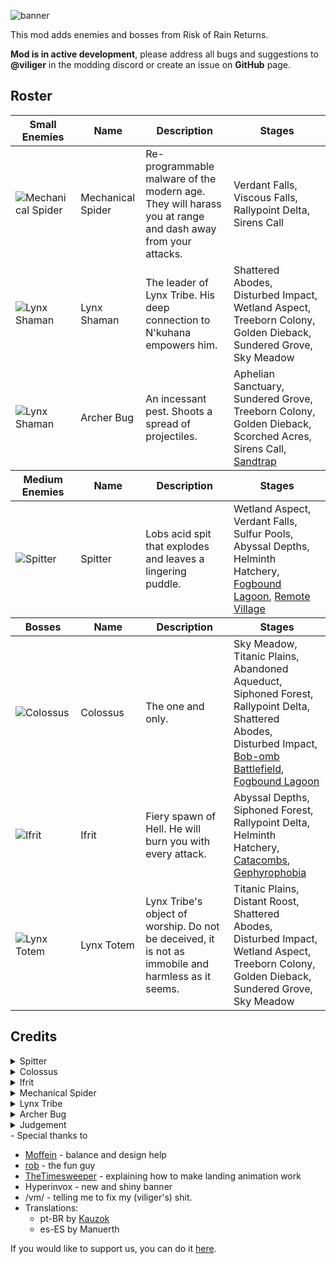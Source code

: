 ![banner](https://files.catbox.moe/yzknvl.png)

This mod adds enemies and bosses from Risk of Rain Returns.

**Mod is in active development**, please address all bugs and suggestions to **@viliger** in the modding discord or create an issue on **GitHub** page.

## Roster

<table>
	<thead>
		<tr>
			<th>Small Enemies</th>
			<th>Name</th>
			<th>Description</th>
			<th>Stages</th>
		</tr>
	</thead>
	<tr>
		<td><img src="https://raw.githubusercontent.com/viliger2/RoR2_EnemiesReturns/refs/heads/main/EnemiesReturnsUnity/Assets/Enemies/MechanicalSpider/texMechanicalSpiderEnemyIcon.png" alt="Mechanical Spider"></td>
		<td>Mechanical Spider</td>
		<td>Re-programmable malware of the modern age. They will harass you at range and dash away from your attacks.</td>
		<td>Verdant Falls, Viscous Falls, Rallypoint Delta, Sirens Call</td>
	</tr>
	<tr>
		<td><img src="https://raw.githubusercontent.com/viliger2/RoR2_EnemiesReturns/refs/heads/main/EnemiesReturnsUnity/Assets/Enemies/LynxTribe/Shaman/texLynxShamanIcon.png" alt="Lynx Shaman"></td>
		<td>Lynx Shaman</td>
		<td>The leader of Lynx Tribe. His deep connection to N'kuhana empowers him.</td>
		<td>Shattered Abodes, Disturbed Impact, Wetland Aspect, Treeborn Colony, Golden Dieback, Sundered Grove, Sky Meadow</td>
	</tr>	
	<tr>
		<td><img src="https://raw.githubusercontent.com/viliger2/RoR2_EnemiesReturns/refs/heads/main/EnemiesReturnsUnity/Assets/Enemies/ArcherBug/texArcherBugIcon.png" alt="Lynx Shaman"></td>
		<td>Archer Bug</td>
		<td>An incessant pest. Shoots a spread of projectiles.</td>
		<td>Aphelian Sanctuary, Sundered Grove, Treeborn Colony, Golden Dieback, Scorched Acres, Sirens Call, <a href="https://thunderstore.io/package/winterwonderland/SnowtimeStages/">Sandtrap</a></td>
	</tr>	
	<thead>
		<tr>
			<th>Medium Enemies</th>
			<th>Name</th>
			<th>Description</th>
			<th>Stages</th>
		</tr>
	</thead>
	<tr>
		<td><img src="https://raw.githubusercontent.com/viliger2/RoR2_EnemiesReturns/main/EnemiesReturnsUnity/Assets/Enemies/Spitter/texSpitterIcon.png" alt="Spitter"></td>
		<td>Spitter</td>
		<td>Lobs acid spit that  explodes and leaves a lingering puddle.</td>
		<td>Wetland Aspect, Verdant Falls, Sulfur Pools, Abyssal Depths, Helminth Hatchery, <a href="https://thunderstore.io/package/JaceDaDorito/FogboundLagoon/">Fogbound Lagoon</a>, <a href="https://thunderstore.io/package/viliger/RemoteVillage/">Remote Village</a></td>
	</tr>
	<thead>
		<tr>
			<th>Bosses</th>
			<th>Name</th>
			<th>Description</th>
			<th>Stages</th>
		</tr>
	</thead>
	<tr>
		<td><img src="https://raw.githubusercontent.com/viliger2/RoR2_EnemiesReturns/main/EnemiesReturnsUnity/Assets/Enemies/Colossus/texColossusIcon.png" alt="Colossus"></td>
		<td>Colossus</td>
		<td>The one and only.</td>
		<td>Sky Meadow, Titanic Plains, Abandoned Aqueduct, Siphoned Forest, Rallypoint Delta, Shattered Abodes, Disturbed Impact, <a href="https://thunderstore.io/package/viliger/BobombBattlefield/">Bob-omb Battlefield</a>, <a href="https://thunderstore.io/package/JaceDaDorito/FogboundLagoon/">Fogbound Lagoon</a></td>
	</tr>
	<tr>
		<td><img src="https://raw.githubusercontent.com/viliger2/RoR2_EnemiesReturns/refs/heads/main/EnemiesReturnsUnity/Assets/Enemies/Ifrit/texIconIfritBody.png" alt="Ifrit"></td>
		<td>Ifrit</td>
		<td>Fiery spawn of Hell. He will burn you with every attack.</td>
		<td>Abyssal Depths, Siphoned Forest, Rallypoint Delta, Helminth Hatchery, <a href="https://thunderstore.io/package/viliger/Catacombs/">Catacombs</a>, <a href="https://thunderstore.io/package/winterwonderland/SnowtimeStages/">Gephyrophobia</a></td>
	</tr>
	<tr>
		<td><img src="https://raw.githubusercontent.com/viliger2/RoR2_EnemiesReturns/refs/heads/main/EnemiesReturnsUnity/Assets/Enemies/LynxTribe/Totem/texLynxTotemIcon.png" alt="Lynx Totem"></td>
		<td>Lynx Totem</td>
		<td>Lynx Tribe's object of worship. Do not be deceived, it is not as immobile and harmless as it seems.</td>
		<td>Titanic Plains, Distant Roost, Shattered Abodes, Disturbed Impact, Wetland Aspect, Treeborn Colony, Golden Dieback, Sundered Grove, Sky Meadow</td>
	</tr>		
</table>

## Credits
<details>
<summary>Spitter</summary>

* Model by Jinazler
* Rigging and animation by Sentinel 
* Code by [viliger](https://thunderstore.io/package/viliger/)
* Additional animations and sounds by [rob](https://thunderstore.io/package/rob_gaming/)
* Model fixes by [FORCED_REASSEMBLY](https://thunderstore.io/package/Forced_Reassembly/)
* Majority of sounds come from RoR and RoRR
</details>

<details>
<summary>Colossus</summary>

* Model by Jinazler
* Rigging and animation by Sentinel 
* Code by [viliger](https://thunderstore.io/package/viliger/)
* Help with AI pathfinding by [DestroyedClone](https://thunderstore.io/package/DestroyedClone/)
* Additional sound design by [rob](https://thunderstore.io/package/rob_gaming/)
* Item pick model and texturing by [FORCED_REASSEMBLY](https://thunderstore.io/package/Forced_Reassembly/)
* Majority of sounds come from RoR, RoRR and WoW
* Laser charge sound - https://pixabay.com/sound-effects/charged-laser-7125/
* Woosh sound - https://pixabay.com/sound-effects/long-whoosh-194554/
</details>
<details>
<summary>Ifrit</summary>

* Model by Jinazler
* Rigging and animation by Sentinel 
* Code by [viliger](https://thunderstore.io/package/viliger/)
* Ifrit model fixes, item pickup model and texture, pillar model, texture and animations by [FORCED_REASSEMBLY](https://thunderstore.io/package/Forced_Reassembly/)
* Majority of sounds come from RoR, RoRR and WoW
* Super natural explosion - https://pixabay.com/sound-effects/supernatural-explosion-104295/
* Monster breathing - https://pixabay.com/sound-effects/animal-breathing-monster-78392/
* hit sound(video game type) - https://pixabay.com/sound-effects/hit-soundvideo-game-type-230510/
</details>
<details>
<summary>Mechanical Spider</summary>

* Model, rigging and animation by [FORCED_REASSEMBLY](https://thunderstore.io/package/Forced_Reassembly/) 
* Code by [viliger](https://thunderstore.io/package/viliger/)
* Majority of sounds come from Resident Evil 1, RoR and RoRR
* 07024 space laser charging.wav - https://freesound.org/people/Robinhood76/sounds/414293/
* Static Idle Loop Finished - https://pixabay.com/sound-effects/static-idle-loop-finished-40043/
* SciFi Door Opening - https://pixabay.com/sound-effects/scifi-door-opening-36171/
* Sci-Fi Weapon - Mechanism - Robotic Morph Medium Duration - https://pixabay.com/sound-effects/sci-fi-weapon-mechanism-robotic-morph-medium-duration-233840/
* Old Fan With Start Sound - https://pixabay.com/sound-effects/old-fan-with-start-sound-247598/
</details>
<details>
<summary>Lynx Tribe</summary>

* Lynx Tribe models, rigging, texturing, animations (Shaman, Hunter), lore by [FORCED_REASSEMBLY](https://thunderstore.io/package/Forced_Reassembly/) 
* Rigging, animations (Archer, Totem, Hunter, Scout) by Sentinel
* Animations (Scout), code by [viliger](https://thunderstore.io/package/viliger/)
* Item model and texturing by Hyperinvox
* Majority of sounds come from RoRR, WoW and Brutal Orchestra.
* branch breaking forest twig snap crunch.wav - https://freesound.org/people/kyles/sounds/452570/
* Raking leaves - https://pixabay.com/sound-effects/raking-leaves-29055/
* Slide whistle 2 - https://pixabay.com/sound-effects/slide-whistle-2-68084/
* SFX_wood_fall_pile_bunch_stone_floor_01.wav - https://freesound.org/people/EricsSoundschmiede/sounds/669461/
* wood_plank_impact_ground.wav - https://freesound.org/people/marb7e/sounds/653128/
* Battle Dagger Sharpen - https://pixabay.com/sound-effects/battle-dagger-sharpen-71954/
* Knife being sharpened - https://pixabay.com/sound-effects/knife-being-sharpened-99632/
* Hand digging dirt, leaves crunch - https://pixabay.com/sound-effects/hand-digging-dirt-leaves-crunch-32630/
* Digging - https://pixabay.com/sound-effects/digging-6691/
* Falling In Dirt - https://pixabay.com/sound-effects/falling-in-dirt-87202/
</details>
<details>
<summary>Archer Bug</summary>

* Model, texturing, rigging, animations, code and lore by [FORCED_REASSEMBLY](https://thunderstore.io/package/Forced_Reassembly/) 
* Additional code by [viliger](https://thunderstore.io/package/viliger/)
* Jungle variant texturing by Synodii
* Majority of sounds come from RoRR.
</details>
<details>
<summary>Judgement</summary>

* Model, rigging and animations by Sentinel
* Additional modeling and texturing by [FORCED_REASSEMBLY](https://thunderstore.io/package/Forced_Reassembly/) 
* Elite icon by Glad
* Code by [viliger](https://thunderstore.io/package/viliger/)
* Majority of sounds come from Ys 10, RoRR, Starstorm and WoW.
* Lightsaber Hum and Swings 2 - https://freesound.org/people/Sheyvan/sounds/703384/
* armor - https://pixabay.com/sound-effects/armor-6890/
* palming football - https://pixabay.com/sound-effects/palming-football-34928/
* Large Underground Fan - https://pixabay.com/ru/sound-effects/large-underground-fan-303764/
* Debris Slide Sound - https://pixabay.com/ru/sound-effects/debris-slide-sound-196394/
* Boiling Water Sound - https://pixabay.com/ru/sound-effects/boiling-water-sound-62556/
* laser weld - https://pixabay.com/ru/sound-effects/laser-weld-103309/
* Cinematic Impact Boom 04 - https://pixabay.com/ru/sound-effects/cinematic-impact-boom-4-326123/
* Godzilla atomic breath 2014-2019 sound effect - https://www.youtube.com/watch?v=ISqg6CRPsOI
* The Origin - Eviternity II OST (MAP30) - https://www.youtube.com/watch?v=n1C2Qp4GIss
</details>
- Special thanks to 

* [Moffein](https://thunderstore.io/package/Moffein/) - balance and design help
* [rob](https://thunderstore.io/package/rob_gaming/) - the fun guy
* [TheTimesweeper](https://thunderstore.io/package/TheTimesweeper/) - explaining how to make landing animation work
* Hyperinvox - new and shiny banner
* /vm/ - telling me to fix my (viliger's) shit.
* Translations:
	* pt-BR by [Kauzok](https://github.com/Kauzok)
	* es-ES by Manuerth
	
If you would like to support us, you can do it [here](https://www.youtube.com/watch?v=Cx3a0bos8aY).